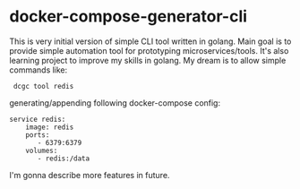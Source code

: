# docker-compose-generator-cli
This is very initial version of simple CLI tool written in golang.
Main goal is to provide simple automation tool for prototyping microservices/tools.
It's also learning project to improve my skills in golang.
My dream is to allow simple commands like:

     dcgc tool redis
     
generating/appending following docker-compose config:

    service redis:
        image: redis
        ports:
           - 6379:6379
        volumes:
           - redis:/data
       
       
I'm gonna describe more features in future.


    

